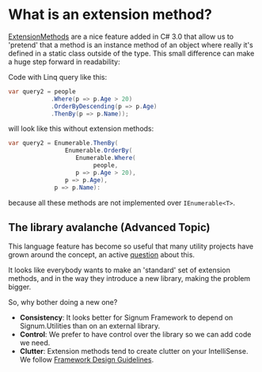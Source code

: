 ﻿# What is an extension method?

[ExtensionMethods](http://msdn.microsoft.com/en-us/library/bb383977.aspx|ExtensionMethods)
are a nice feature added in C# 3.0 that allow us to 'pretend' that
a method is an instance method of an object where really it's defined in
a static class outside of the type. This small difference can make a
huge step forward in readability:

Code with Linq query like this:

```c#
var query2 = people
			.Where(p => p.Age > 20)
			.OrderByDescending(p => p.Age)
			.ThenBy(p => p.Name));
```

will look like this without extension methods:

```c#
var query2 = Enumerable.ThenBy(
                Enumerable.OrderBy(
                   Enumerable.Where(
                        people, 
                   p => p.Age > 20),
                p => p.Age),
             p => p.Name):
```

because all these methods are not implemented over
`IEnumerable<T>`.

The library avalanche (Advanced Topic)
--------------------------------------

This language feature has become so useful that many utility projects
have grown around the concept, an active [question](http://stackoverflow.com/questions/271398/what-are-your-favorite-extension-methods-for-c-codeplex-com-extensionoverflow) about this.

It looks like everybody wants to make an 'standard' set of extension
methods, and in the way they introduce a new library, making the problem
bigger.

So, why bother doing a new one?

-   **Consistency**: It looks better for Signum Framework to depend on
    Signum.Utilities than on an external library.
-   **Control**: We prefer to have control over the library so we can
    add code we need.
-   **Clutter**: Extension methods tend to create clutter on your
    IntelliSense. We follow [Framework Design Guidelines](http://blogs.msdn.com/b/mirceat/archive/2008/03/13/linq-framework-design-guidelines.aspx).
